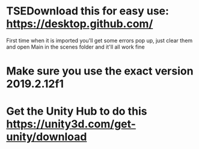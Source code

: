 # TSEDownload this for easy use: https://desktop.github.com/
 
First time when it is imported you'll get some errors pop up, just clear them and open Main in the scenes folder and it'll all work fine

# Make sure you use the exact version 2019.2.12f1
# Get the Unity Hub to do this https://unity3d.com/get-unity/download
